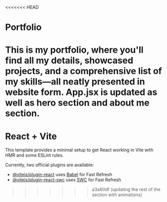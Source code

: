 <<<<<<< HEAD
# Portfolio
This is my portfolio, where you'll find all my details, showcased projects, and a comprehensive list of my skills—all neatly presented in website form.
App.jsx is updated as well as hero section and about me section.
=======
# React + Vite

This template provides a minimal setup to get React working in Vite with HMR and some ESLint rules.

Currently, two official plugins are available:

- [@vitejs/plugin-react](https://github.com/vitejs/vite-plugin-react/blob/main/packages/plugin-react/README.md) uses [Babel](https://babeljs.io/) for Fast Refresh
- [@vitejs/plugin-react-swc](https://github.com/vitejs/vite-plugin-react-swc) uses [SWC](https://swc.rs/) for Fast Refresh
>>>>>>> a3a60df (updating the rest of the section with animations)
